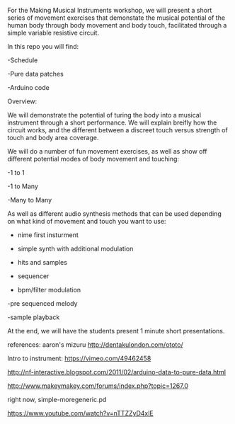 For the Making Musical Instruments workshop, we will present a short series of movement exercises that demonstate the musical potential of the human body through body movement and body touch, facilitated through a simple variable resistive circuit.


In this repo you will find:

-Schedule

-Pure data patches

-Arduino code

Overview:

We will demonstrate the potential of turing the body into a musical instrument through a short performance. We will explain breifly how the circuit works, and the different between a discreet touch versus strength of touch and body area coverage. 

We will do a number of fun movement exercises, as well as show off different potential modes of body movement and touching: 

-1 to 1

-1 to Many

-Many to Many

As well as different audio synthesis methods that can be used depending on what kind of movement and touch you want to use:

- nime first insturment

- simple synth with additional modulation

- hits and samples

- sequencer

- bpm/filter modulation

-pre sequenced melody

-sample playback

At the end, we will have the students present 1 minute short presentations.

references:
aaron's mizuru
http://dentakulondon.com/ototo/


Intro to instrument:
https://vimeo.com/49462458

http://nf-interactive.blogspot.com/2011/02/arduino-data-to-pure-data.html

http://www.makeymakey.com/forums/index.php?topic=1267.0

right now, simple-moregeneric.pd

https://www.youtube.com/watch?v=nTTZZyD4xlE
